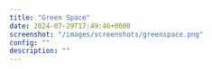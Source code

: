 ```yaml
---
title: "Green Space"
date: 2024-07-29T17:49:46+0000
screenshot: "/images/screenshots/greenspace.png"
config: ""
description: ""
---
```

